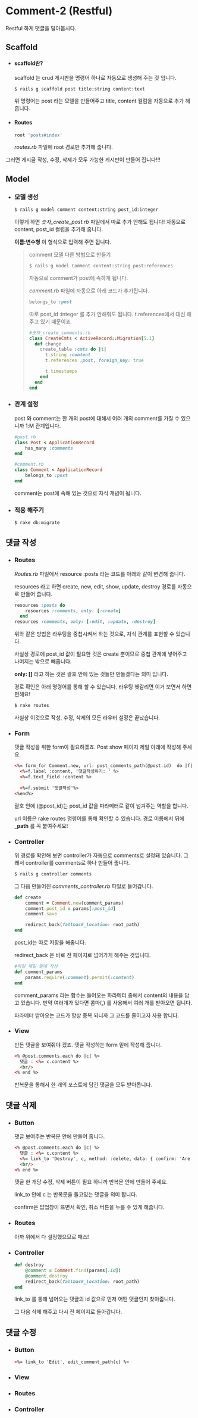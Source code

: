# Comment-2 (Restful)

Restful 하게 댓글을 달아봅시다.



## Scaffold

- #### scaffold란?

  scaffold 는 crud 게시판을 명령어 하나로 자동으로 생성해 주는 것 입니다.

  ~~~cmd
  $ rails g scaffold post title:string content:text
  ~~~

  위 명령어는 post 라는 모델을 만들어주고 title, content 컬럼을 자동으로 추가 해 줍니다.

- #### Routes

  ```ruby
  root 'posts#index'
  ```

  *routes.rb* 파일에 root 경로만 추가해 줍니다.


그러면 게시글 작성, 수정, 삭제가 모두 가능한 게시판이 만들어 집니다!!!



## Model

- ### 모델 생성

  ~~~cmd
  $ rails g model comment content:string post_id:integer
  ~~~

  이렇게 하면 *숫자_create_post.rb* 파일에서 따로 추가 안해도 됩니다! 자동으로 content, post_id 컬럼을 추가해 줍니다.

  **이름:변수형** 이 형식으로 입력해 주면 됩니다.



  > comment 모델 다른 방법으로 만들기
  >
  > ```cmd
  > $ rails g model Comment content:string post:references
  > ```
  >
  > 자동으로 comment가 post에 속하게 됩니다.
  >
  >
  >
  > *comment.rb* 파일에 자동으로 아래 코드가 추가됩니다.
  >
  > ```ruby
  > belongs_to :post
  > ```
  >
  >
  >
  > 따로 post_id :integer 를 추가 안해줘도 됩니다. t.references에서 대신 해주고 있기 때문이죠.
  >
  > ```ruby
  > #숫자_create_comments.rb
  > class CreateCmts < ActiveRecord::Migration[5.1]
  >   def change
  >     create_table :cmts do |t|
  >       t.string :content
  >       t.references :post, foreign_key: true
  > 
  >       t.timestamps
  >     end
  >   end
  > end 
  > ```



- ### 관계 설정

  post 와 comment는 한 개의 post에 대해서 여러 개의 comment를 가질 수 있으니까 1:M 관계입니다.

  ```ruby
  #post.rb
  class Post < ApplicationRecord
      has_many :comments
  end
  ```

  ```ruby
  #comment.rb
  class Comment < ApplicationRecord
      belongs_to :post
  end
  ```

   comment는 post에 속해 있는 것으로 자식 개념이 됩니다.



- ### 적용 해주기

  ```cmd
  $ rake db:migrate
  ```





## 댓글 작성

- ### Routes

  *Routes.rb* 파일에서  resource :posts 라는 코드를 아래와 같이 변경해 줍니다.

  resources 라고 하면 create, new, edit, show, update, destroy 경로를 자동으로 만들어 줍니다.

  ```ruby
  resources :posts do
      resources :comments, only: [:create]
    end
  resources :comments, only: [:edit, :update, :destroy]
  ```

  위와 같은 방법은 라우팅을 중첩시켜서 하는 것으로, 자식 관계를 표현할 수 있습니다.

  사실상 경로에 post_id 값이 필요한 것은 create 뿐이므로 중첩 관계에 넣어주고 나머지는 밖으로 빼줍니다.

  **only: []** 라고 하는 것은 괄호 안에 있는 것들만 만들겠다는 의미 입니다.



  경로 확인은 아래 명령어를 통해 할 수 있습니다. 라우팅 헷갈리면 이거 보면서 하면 편해요!

  ```cmd
  $ rake routes
  ```



  사실상 이것으로 작성, 수정, 삭제의 모든 라우터 설정은 끝났습니다.

- ### Form

  댓글 작성을 위한 form이 필요하겠죠. Post show 페이지 제일 아래에 작성해 주세요.

  ~~~html
  <%= form_for Comment.new, url: post_comments_path(@post.id)  do |f| %>
    <%=f.label :content, '댓글작성하기: ' %>
    <%=f.text_field :content %>
    
    <%=f.submit '댓글작성'%>
  <%end%>
  ~~~

  괄호 안에 (@post_id)는 post_id 값을 파라메터로 같이 넘겨주는 역할을 합니다.

  url 이름은 rake routes 명령어를 통해 확인할 수 있습니다. 경로 이름에서 뒤에 **_path** 를 꼭 붙여주세요!



- ### Controller

  위 경로를 확인해 보면 controller가 자동으로 comments로 설정돼 있습니다. 그래서 controller를 comments로 하나 만들어 줍니다.

  ~~~cmd
  $ rails g controller comments
  ~~~



  그 다음 만들어진 *comments_controller.rb* 파일로 들어갑니다.

  ~~~Ruby
  def create
      comment = Comment.new(comment_params)
      comment.post_id = params[:post_id]
      comment.save
  
      redirect_back(fallback_location: root_path) 
  end
  ~~~

  post_id는 따로 저장을 해줍니다.

  redirect_back 은 바로 전 페이지로 넘어가게 해주는 것입니다.



  ~~~ruby
  #파일 제일 밑에 작성
  def comment_params
      params.require(:comment).permit(:content)
  end
  ~~~

  comment_params 라는 함수는 들어오는 파라메터 중에서 content의 내용을 담고 있습니다. 만약 여러개가 있다면 콤마(,) 를 사용해서 여러 개를 받아오면 됩니다.

   파라메터 받아오는 코드가 항상 중복 되니까 그 코드를 줄이고자 사용 합니다.

- ### View

  만든 댓글을 보여줘야 겠죠. 댓글 작성하는 form 밑에 작성해 줍니다.

  ~~~html
  <% @post.comments.each do |c| %> 
  	댓글 : <%= c.content %>
  	<br/>
  <% end %>
  ~~~

  반복문을 통해서 한 개의 포스트에 담긴 댓글을 모두 받아옵니다.



## 댓글 삭제

- ### Button

  댓글 보여주는 반복문 안에 만들어 줍니다.

  ~~~html
  <% @post.comments.each do |c| %> 
    댓글 : <%= c.content %>
    <%= link_to 'Destroy', c, method: :delete, data: { confirm: 'Are you sure?' } %>
    <br/>
  <% end %>
  ~~~

  댓글 한 개당 수정, 삭제 버튼이 필요 하니까 반복문 안에 만들어 주세요.

   link_to 안에 c 는 반복문을 돌고있는 댓글을 의미 합니다.

  confirm은 팝업창이 뜨면서 확인, 취소 버튼을 누를 수 있게 해줍니다.

- ### Routes

  아까 위에서 다 설정했으므로 패스!

- ### Controller

  ~~~ruby
  def destroy
      @comment = Comment.find(params[:id])
      @comment.destroy
      redirect_back(fallback_location: root_path)
  end
  ~~~

  link_to 를 통해 넘어오는 댓글의 id 값으로 먼저 어떤 댓글인지 찾아줍니다.

  그 다음 삭제 해주고 다시 전 페이지로 돌아갑니다.





## 댓글 수정

- ### Button

  ~~~html
  <%= link_to 'Edit', edit_comment_path(c) %>
  ~~~

- ### View

- ### Routes

- ### Controller